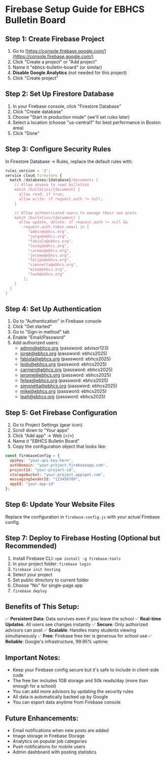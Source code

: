 # Firebase Setup Guide for EBHCS Bulletin Board

## Step 1: Create Firebase Project

1. Go to [https://console.firebase.google.com/](https://console.firebase.google.com/)
2. Click "Create a project" or "Add project"
3. Name it "ebhcs-bulletin-board" (or similar)
4. **Disable Google Analytics** (not needed for this project)
5. Click "Create project"

## Step 2: Set Up Firestore Database

1. In your Firebase console, click "Firestore Database"
2. Click "Create database"
3. Choose "Start in production mode" (we'll set rules later)
4. Select a location (choose "us-central1" for best performance in Boston area)
5. Click "Done"

## Step 3: Configure Security Rules

In Firestore Database → Rules, replace the default rules with:

```javascript
rules_version = '2';
service cloud.firestore {
  match /databases/{database}/documents {
    // Allow anyone to read bulletins
    match /bulletins/{document} {
      allow read: if true;
      allow write: if request.auth != null;
    }

    // Allow authenticated users to manage their own posts
    match /bulletins/{document} {
      allow update, delete: if request.auth != null &&
        request.auth.token.email in [
          "admin@ebhcs.org",
          "jorge@ebhcs.org",
          "fabiola@ebhcs.org",
          "leidy@ebhcs.org",
          "carmen@ebhcs.org",
          "jerome@ebhcs.org",
          "felipe@ebhcs.org",
          "simonetta@ebhcs.org",
          "mike@ebhcs.org",
          "leah@ebhcs.org"
        ];
    }
  }
}
```

## Step 4: Set Up Authentication

1. Go to "Authentication" in Firebase console
2. Click "Get started"
3. Go to "Sign-in method" tab
4. Enable "Email/Password"
5. Add authorized users:
   - admin@ebhcs.org (password: advisor123)
   - jorge@ebhcs.org (password: ebhcs2025)
   - fabiola@ebhcs.org (password: ebhcs2025)
   - leidy@ebhcs.org (password: ebhcs2025)
   - carmen@ebhcs.org (password: ebhcs2025)
   - jerome@ebhcs.org (password: ebhcs2025)
   - felipe@ebhcs.org (password: ebhcs2025)
   - simonetta@ebhcs.org (password: ebhcs2025)
   - mike@ebhcs.org (password: ebhcs2025)
   - leah@ebhcs.org (password: ebhcs2025)

## Step 5: Get Firebase Configuration

1. Go to Project Settings (gear icon)
2. Scroll down to "Your apps"
3. Click "Add app" → Web (</>)
4. Name it "EBHCS Bulletin Board"
5. Copy the configuration object that looks like:

```javascript
const firebaseConfig = {
  apiKey: "your-api-key-here",
  authDomain: "your-project.firebaseapp.com",
  projectId: "your-project-id",
  storageBucket: "your-project.appspot.com",
  messagingSenderId: "123456789",
  appId: "your-app-id"
};
```

## Step 6: Update Your Website Files

Replace the configuration in `firebase-config.js` with your actual Firebase config.

## Step 7: Deploy to Firebase Hosting (Optional but Recommended)

1. Install Firebase CLI: `npm install -g firebase-tools`
2. In your project folder: `firebase login`
3. `firebase init hosting`
4. Select your project
5. Set public directory to current folder
6. Choose "No" for single-page app
7. `firebase deploy`

## Benefits of This Setup:

✅ **Persistent Data**: Data survives even if you leave the school
✅ **Real-time Updates**: All users see changes instantly
✅ **Secure**: Only authorized advisors can post
✅ **Scalable**: Handles many students viewing simultaneously
✅ **Free**: Firebase free tier is generous for school use
✅ **Reliable**: Google's infrastructure, 99.95% uptime

## Important Notes:

- Keep your Firebase config secure but it's safe to include in client-side code
- The free tier includes 1GB storage and 50k reads/day (more than enough for a school)
- You can add more advisors by updating the security rules
- All data is automatically backed up by Google
- You can export data anytime from Firebase console

## Future Enhancements:

- Email notifications when new posts are added
- Image storage in Firebase Storage
- Analytics on popular job categories
- Push notifications for mobile users
- Admin dashboard with posting statistics